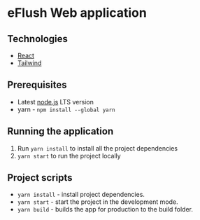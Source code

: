 # eFlush Web application

## Technologies
* [React](https://reactjs.org/)
* [Tailwind](https://tailwindcss.com/)

## Prerequisites

* Latest [node.js](https://nodejs.org/en/) LTS version
* yarn - `npm install --global yarn`

## Running the application

1. Run `yarn install` to install all the project dependencies
2. `yarn start` to run the project locally

## Project scripts
* `yarn install` - install project dependencies.
* `yarn start` - start the project in the development mode.
* `yarn build` - builds the app for production to the build folder.
